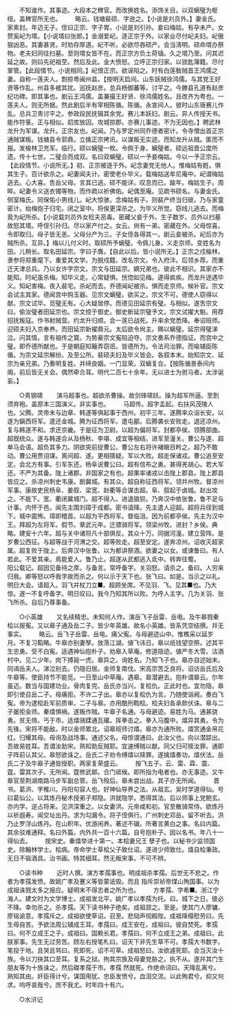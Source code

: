 <!-- { "loadSidebar": true } -->
　　不知谁作。其事迹。大段本之稗官。而改换姓名。添饰关目。以双螭璧为枢纽。盖稗官所无也。 
　　略云。钱塘裴硕、字逊之。【小说是刘员外。】妻金氏。家素封。年迈无子。侄曰正宗、字子胃。小说是刘引孙。妾曰梅姑。有孕未产。女赘奚屺为壻。【小说壻曰张郎。】金溺爱屺。逐正宗于外。以家业尽付屺夫妇。屺傲狠凶恶。其妻甚贤。时劝存厚道。屺不听。必欲尽吞硕产。会当淸明。硕命壻办祭物。老夫妇同往扫墓。至则壻女皆不在。而正宗方负土荷锸。久之壻乃至。问其迟延之故。则曰先祀祖茔。然后及此。金大愤怒。立呼正宗归家。以锁匙簿籍。尽付掌管。【此段情节。小说相同。】屺恨正宗。欲诬陷之。时有白莲敎贼首王鸿儒之妻。自称一莲夫人。剽掠粤闽州县。【按明天启间。山东妖贼徐鸿儒。与其党王好贤等作乱。州县多被其扰。巡抚赵彦。总兵杨御蕃等。讨平之。今滕县孔道有赵彦纪功碑。即其事也。剧云王鸿儒。盖兼撮王好贤、徐鸿儒姓名。且改齐为粤也。一莲夫人。则无所据。然此剧后半有宰相陈循。陈循。永宣间人。彼时山东唐赛儿作乱。总兵卫靑讨平之。参政段民抚辑其余党。赛儿本妖妇。剧云。异人传授天书。能作符箓。正与相似。刧库放囚。攻城掠郡。亦赛儿事迹。不为无因也。】聘武林龙升为军谋。龙升。正宗友也。屺闻。乃与罗定州同乔德者密计。令寺僧出首正宗通贼谋叛。钱塘县令郭鼎。立擒正宗拷讯。以谋叛无实迹。而知龙升从贼。匿而不报。发楡林卫充军。临行。硕以螭璧一枚。令佩于身。螭璧者。硕远祖晋公度所遗。传十七世。二璧合而成双。名曰双螭璧。硕以一予妾梅姑。今以一予正宗云。【此段情节。小说所无。】初、正宗被逐于外。屺念妻党无他人。惟梅姑有姙。惧其生子。百计欲杀之。屺妻闻夫计。密使老仆毕义。载梅姑送牟尼庵中。屺谓梅姑逃去。心大喜。吿岳父母。言其已逃。硕不能详。叹息而已。踰年。梅姑生子。周晬。屺妻令义送衣镯等物。而作疏以祈佛佑。屺偶至庵。见疏书硕名。与妻金氏。侧室梅氏。同保佑小男线儿。屺大惊骇。念梅姑有子。则裴产终当归彼。乃与家童密计。绐梅抱子归宅。闭之室中。将俟更深杀之。为毕义所觉。窃线儿逃去。而梅竟为屺所杀。【小说载刘员外女稔夫恶毒。密藏父妾于外。生子数岁。员外以扫墓故怒其壻。呼侄引孙归。尽以家产付之。女云。尙有一弟。密藏在外。父母惊喜。令即取归。母子皆无恙。父母分产为三。子女侄各得其一。剧云妾被杀。屺后亦为贼所杀。互异。】梅以儿付义时。取硕所予螭璧。令佩儿身。义走京师。变姓名为田。儿稍长。取名田延宗。字曰子膺。【自此以后。皆小说所无。】正宗之戍楡林。隶参将郑重麾下。重爱其文学。为脱戍籍。改名宗文。令入府泮。后领乡荐。而重迁天津总兵。乃以女许字宗文。宗文与田延宗。嫡兄弟也。彼此不相识。其家亦不能知。时屺虽杀梅。知毕义走。心常疑惧。恍惚如见梅。遂得疯疾。而龙升途遇毕义。知屺害梅。夜入裴宅。杀屺而去。乔德闻屺被杀。惧而走京师。候补官。宗文会试主其家。德闻宫中购玉器。见宗文螭璧。欲买之。宗文不可。德使人窃得以献。宗文试毕。觅璧无有。心大疑居停。而德见田延宗有璧。与相似。遂吿宗文曰。偷汝璧者田延宗也。宗文控于御史。御史断延宗璧予文。宗文试擢大魁。用荐招抚叛寇。作书射贼营。约龙升归顺。会一莲已战死。升率余党悉降。奉诏班师。迎硕夫妇入京奉养。而田延宗新擢鼎元。太后欲令尙主。赐以螭璧。延宗得璧涕泣。问其情。言有祖传之寳。为势豪宗文寃陷迫夺。宗文奏系乔德指证。而宫中之璧。即乔德所献也。于是朝庭知簸弄窃诳。皆德所为。令法司治罪。而喩辅臣陈循。为宗文延宗解纷。及至公所。裴硕夫妇及毕义皆会。各叙本末。始知宗文、延宗为亲兄弟。乃奏明复姓。并缔良姻。一门显荣。双螭复合。【按陈循景泰间内阁。前后皆无关会。偶然牵合耳。明代二百七十余年。无以进士为驸马者。太涉诞妄。】 


　　○靑钢啸 
　　演马超事也。超欲杀曹操。故剑锋啸跃。操为超军所逼。至割须弃袍。盖原本三国演义。非实事也。 
　　马超传。超字孟起。右扶风茂陵人也。父腾。灵帝末与边章、韩遂等俱起事于西州。初平三年。遂腾率众诣长安。以遂为鎭西将军。遣还金城。腾为征西将军。遣屯郿。后腾袭长安败走。退还凉州。复与韩遂不和。求还京畿。于是征为卫尉。以超为偏将军。封都亭侯。领腾部曲。超旣统众。遂与韩遂合从及杨秋、李堪、成宜等相结。进军至潼关。曹公与遂、超单马会语。超负其多力。阴欲突前捉曹公。曹公左右将许褚瞋目盻之。超乃不敢动。曹公用贾诩谋。离间超、遂。更相猜疑。军以大败。超走保诸戎。曹公追至安定。会北方有事。引军东还。杨阜说曹公曰。超有信布之勇。甚得羌胡心。若大军还。不严为其备。陇上诸郡。非国家之有也。超果率诸戎以击陇上郡县。陇上郡县皆应之。杀凉州刺史韦康。剧冀城。有其众。超自称征西将军。领幷州牧。督凉州军事。康故吏民杨阜、姜叙、梁宽、赵衢等合谋击超。阜、叙起于卤城。赵出攻之。不能下。宽、衢闭冀城门。超不得入。进退狼狈。乃奔汉中依张鲁。鲁不足与计事。内怀于邑。闻先主围刘璋于成都。密书请降。先主遣人迎超。超将兵径到城下。城中震怖。璋即稽首。以超为平西将军。督临沮。因为前都亭侯。先主为汉中王。拜超为左将军。假节。章武元年。迁骠骑将军。领梁州牧。进封？乡侯。典略。建安十六年。超与关中诸将凡十部俱反。其众十万。同据河潼。建立营阵。是岁曹公西征。与超等战于河渭之交。超等败走。超至安定。遂奔凉州。诏收灭超家属。超复败于陇上。后奔汉中张鲁。以为都讲祭酒。欲妻之以女。或谏鲁曰。有人若此。不爱其亲。焉能爱人。鲁乃止。超遂从武都逃入氐中。转奔往蜀。 
　　山阳公载记。超因见备待之厚。与备言。常呼备字。关羽怒。请杀之。备曰。人穷来归我。卿等怒以呼我字故而杀之。何以示于天下也。张飞曰。如是。当示之以礼。明日大会。请超入。羽飞并杖刀立■。超顾坐席。不见羽、飞。见其■也。乃大惊。遂一不复呼备字。明日叹曰。我今乃知其所以败。为呼人主字。几为关羽、张飞所杀。自后乃尊事备。 


　　○小英雄 
　　又名续精忠。未知何人作。演岳飞子岳雷、岳电。及牛皋戮秦桧以报寃。又以皋子通及岳二子。皆少年英雄。故名小英雄。皆系凭空结撰。幷无事实。 
　　略云。岳飞子岳雷、岳电。痛父寃。与母避迹山中。惟樵采以延岁月。不复习鞱略。牛皋亦别妻孥。放荡江湖。値飞讳日。皋以纸钱望空祭。述其平生忠勇。受不白寃。适遇神仙抱朴子。劝皋入草庵。修道隐迹。値严冬大雪。沽酒村中。见二少年。岗下搏毙一虎。皋异之。询姓名。乃知飞子也。皋亦自述始末。同谒岳夫人。涕泣别去。仍隐旧居。金师复南伐。宋高宗苦乏良将。诏访岳氏后及牛皋等。使臣持节不能觅。一日至山中草庵。遇皋。皋潜避去。抱朴谓皋云。尔年虽迈。数当与国建功业。骨肉复完。岳氏亦当兴。复桧仇。正此时也。宜勿隐。皋即引使召岳二子。母痛拒。不许二子出。皋亦以复桧仇为言。乃随使诣阙。奏白飞寃。帝为逮桧赴军前质审。二子与皋。亦用酷刑鞫桧。桧夫妇各承款伏诛。皋与二子屡拒金师。秦熺惧祸。遂叛作贼。牛皋子名通。与母避迹。易姓为马。通甚骁勇。贫无倚。丐于市。适熺骑蹂通瓦礶。挥拳击之。拳入马腹中。熺异其勇。令为先锋。宋将不能敌。时以金师累北。诏皋班师讨熺。皋亦为通所败。熺赏通金帛花红。归耀其母。母询及战场事。通述父名。母惊谓通曰。此汝父也。向以潜踪出。吾故易姓耳。吾谓汝助宋。熟知助反贼耶。宜速缚贼以献。同父归可赎汝罪。通即子阵前认其父。皋怒欲诛之。岳氏二子劝令缚熺以赎罪。遂擒熺奏功。熺伏法。岳氏二子及牛皋子通皆授职。两家复荣盛云。 
　　按飞五子。云、雷、霖、震、霆。雷其次子。无所闻。霆修武郞。合门祗候。即所指为电者也。亦无事迹。又牛皋官至荆湖南路马步军副总管。岳飞殁后。皋未尝出战。其子亦无所闻。 
　　晋书。葛洪、字稚川。丹阳句容人也。好神仙导养之法。从祖玄。吴时学道得仙。号曰葛仙公。以其炼丹秘术授弟子郑隐。洪就隐学。悉得其法。后以师事上党鲍玄。亦内学。逆占将来。见洪深重之。以女妻洪。元帝咸和初。官至散骑常侍。欲炼丹以祈遐寿。闻交址出丹。求为勾漏令。将子侄俱行。广州刺史邓岳。留不听去。洪乃止罗浮山炼丹。在山积年。优游闲养。著述不辍。所著言黄白之事。名曰内篇。其余驳难通释。名曰外篇。内外共一百十六篇。自号抱朴子。因以名书。年八十一得仙去。 
　　按宋史。秦熺举进十第一。本桧妻兄王 孽子也。以秘书少监领国史。除翰林学士。桧病。帝命学士草桧父子致仕诏。遂进少师致仕。熺自桧秉政。无日不锻酒具。治书画。特其细耳。然无叛宋事。不可不辨。 


　　○读书种 
　　近时人撰。演方孝孺事也。明成祖杀孝孺。后世无不悲之。作者为孝孺发愤。故姚广孝及蹇义等皆蒙诋毁。而且 指斥崇祯帝煤山殉国事。以为成祖诛戮太多之报应。疑明末不得志者之所为也。 
　　方孝孺、字希■。浙江宁海人。建文时为文学博士。成祖发北平。姚广孝以孝孺为托。曰。城下之日。彼必不降。幸勿杀之。杀孝孺。天下读书种子绝矣。成祖颔之。至是。使其门人廖镛、廖铭谕意。孝孺斥之。成祖欲使草诏。召至。悲恸声彻殿陛。成祖降榻慰劳曰。先生毋自苦。予欲法周公辅成王耳。孝孺曰。成王安在。成祖曰。彼自焚死。孝孺曰。何不立成王之子。成祖曰。国赖长君。孝孺曰。何不立成王之弟。成祖曰。此朕家事。先生无过劳苦。顾左右授笔札曰。诏天下非先生草不可。孝孺大书数字。笔投于地。且哭且骂曰。死即死。诏不可草。成祖怒曰。汝欲遽死耶。会当灭汝十族。令以刀抉其口至耳。复系之狱。拘其宗族及母妻党胁之。执不从。遂幷其门生朋友等为十族诛之。然后磔孝孺于市。孝孺 然就死。作绝命词曰。天降乱离兮。熟知其由。奸臣得计兮。谋国用犹。忠臣发愤兮。血泪交流。以此殉君兮。抑又何求。呜呼哀哉兮。庶不我尤。时年四十有六。 


　　○水浒记 

